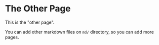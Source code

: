 # The Other Page

This is the "other page".

You can add other markdown files on `md/` directory, so you can add more pages.
